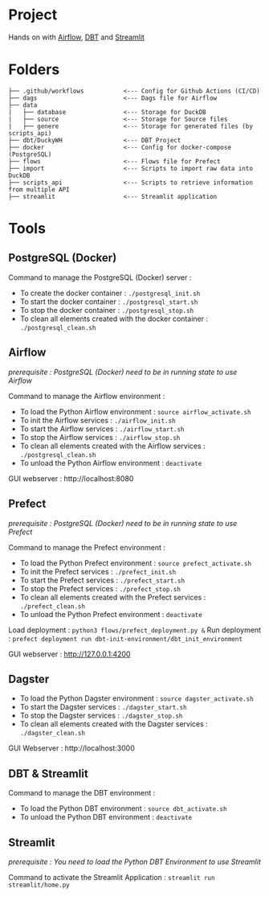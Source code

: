 # Project

Hands on with [Airflow](https://airflow.apache.org/), [DBT](https://www.getdbt.com/) and [Streamlit](https://streamlit.io/)


# Folders

```
├── .github/workflows           <--- Config for Github Actions (CI/CD)
├── dags                        <--- Dags file for Airflow
├── data
|   ├── database                <--- Storage for DuckDB
|   ├── source                  <--- Storage for Source files
|   ├── genere                  <--- Storage for generated files (by scripts_api)
├── dbt/DuckyWH                 <--- DBT Project
├── docker                      <--- Config for docker-compose (PostgreSQL)
├── flows                       <--- Flows file for Prefect
├── import                      <--- Scripts to import raw data into DuckDB
├── scripts_api                 <--- Scripts to retrieve information from multiple API
├── streamlit                   <--- Streamlit application
```

# Tools

## PostgreSQL (Docker)

Command to manage the PostgreSQL (Docker) server :
- To create the docker container : `./postgresql_init.sh` 
- To start the docker container : `./postgresql_start.sh` 
- To stop the docker container : `./postgresql_stop.sh` 
- To clean all elements created with the docker container : `./postgresql_clean.sh` 

## Airflow

_prerequisite : PostgreSQL (Docker) need to be in running state to use Airflow_

Command to manage the Airflow environment :
- To load the Python Airflow environment : `source airflow_activate.sh`
- To init the Airflow services : `./airflow_init.sh`
- To start the Airflow services : `./airflow_start.sh`
- To stop the Airflow services : `./airflow_stop.sh`
- To clean all elements created with the Airflow services : `./postgresql_clean.sh` 
- To unload the Python Airflow environment : `deactivate`

GUI webserver : http://localhost:8080

## Prefect

_prerequisite : PostgreSQL (Docker) need to be in running state to use Prefect_

Command to manage the Prefect environment :
- To load the Python Prefect environment : `source prefect_activate.sh`
- To init the Prefect services : `./prefect_init.sh`
- To start the Prefect services : `./prefect_start.sh`
- To stop the Prefect services : `./prefect_stop.sh`
- To clean all elements created with the Prefect services : `./prefect_clean.sh` 
- To unload the Python Prefect environment : `deactivate`

Load deployment : `python3 flows/prefect_deployment.py &`
Run deployment : `prefect deployment run dbt-init-environment/dbt_init_environment`

GUI webserver : http://127.0.0.1:4200

## Dagster

- To load the Python Dagster environment : `source dagster_activate.sh`
- To start the Dagster services : `./dagster_start.sh`
- To stop the Dagster services : `./dagster_stop.sh`
- To clean all elements created with the Dagster services : `./dagster_clean.sh` 


GUI Webserver : http://localhost:3000

## DBT & Streamlit

Command to manage the DBT environment : 
- To load the Python DBT environment : `source dbt_activate.sh`
- To unload the Python DBT environment : `deactivate`


## Streamlit

_prerequisite : You need to load the Python DBT Environment to use Streamlit_

Command to activate the Streamlit Application : `streamlit run streamlit/home.py`
